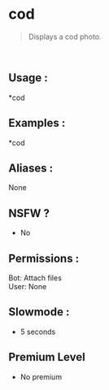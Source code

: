 # cod

> Displays a cod photo.

<br>

## Usage :

*cod

## Examples :

*cod

## Aliases :

None

## NSFW ?

- No

## Permissions :

Bot: Attach files
<br>
User: None

## Slowmode :

- 5 seconds

## Premium Level

- No premium